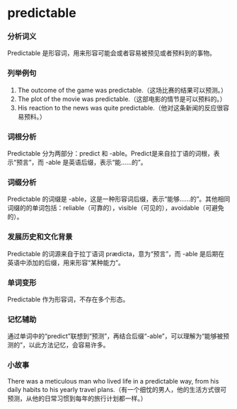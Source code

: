 # predictable

### 分析词义

  

Predictable 是形容词，用来形容可能会或者容易被预见或者预料到的事物。

  

### 列举例句

  

1.  The outcome of the game was predictable.（这场比赛的结果可以预测。）
2.  The plot of the movie was predictable.（这部电影的情节是可以预料的。）
3.  His reaction to the news was quite predictable.（他对这条新闻的反应很容易预料。）

  

### 词根分析

  

Predictable 分为两部分：predict 和 -able。Predict是来自拉丁语的词根，表示“预言”，而 -able 是英语后缀，表示“能……的”。

  

### 词缀分析

  

Predictable 的词缀是 -able，这是一种形容词后缀，表示“能够……的”。其他相同词缀的的单词包括：reliable（可靠的），visible（可见的），avoidable（可避免的）。

  

### 发展历史和文化背景

  

Predictable 的词源来自于拉丁语词 prædicta，意为“预言”，而 -able 是后期在英语中添加的后缀，用来形容“某种能力”。

  

### 单词变形

  

Predictable 作为形容词，不存在多个形态。

  

### 记忆辅助

  

通过单词中的“predict”联想到“预测”，再结合后缀“-able”，可以理解为“能够被预测的”，以此方法记忆，会容易许多。

  

### 小故事

  

There was a meticulous man who lived life in a predictable way, from his daily habits to his yearly travel plans.（有一个细忱的男人，他的生活方式很可预测，从他的日常习惯到每年的旅行计划都一样。）
